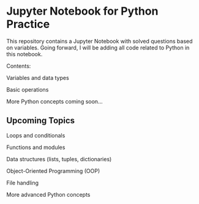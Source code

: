 # Jupyter Notebook for Python Practice

This repository contains a Jupyter Notebook with solved questions based on variables. Going forward, I will be adding all code related to Python in this notebook.

Contents:

Variables and data types

Basic operations

More Python concepts coming soon...

## Upcoming Topics

Loops and conditionals

Functions and modules

Data structures (lists, tuples, dictionaries)

Object-Oriented Programming (OOP)

File handling

More advanced Python concepts
